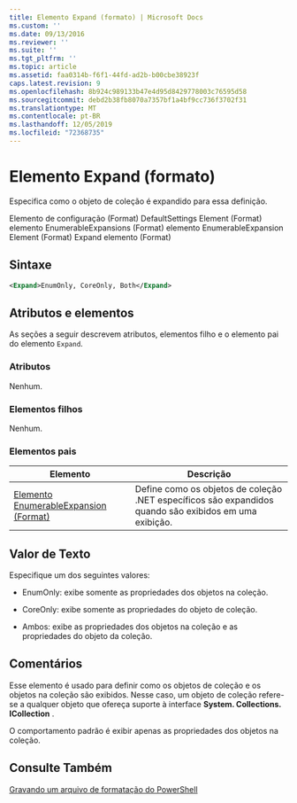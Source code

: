 ```yaml
---
title: Elemento Expand (formato) | Microsoft Docs
ms.custom: ''
ms.date: 09/13/2016
ms.reviewer: ''
ms.suite: ''
ms.tgt_pltfrm: ''
ms.topic: article
ms.assetid: faa0314b-f6f1-44fd-ad2b-b00cbe38923f
caps.latest.revision: 9
ms.openlocfilehash: 8b924c989133b47e4d95d8429778003c76595d58
ms.sourcegitcommit: debd2b38fb8070a7357bf1a4bf9cc736f3702f31
ms.translationtype: MT
ms.contentlocale: pt-BR
ms.lasthandoff: 12/05/2019
ms.locfileid: "72368735"
---
```

# <a name="expand-element-format"></a>Elemento Expand (formato)

Especifica como o objeto de coleção é expandido para essa definição.

Elemento de configuração (Format) DefaultSettings Element (Format) elemento EnumerableExpansions (Format) elemento EnumerableExpansion Element (Format) Expand elemento (Format)

## <a name="syntax"></a>Sintaxe

```xml
<Expand>EnumOnly, CoreOnly, Both</Expand>
```

## <a name="attributes-and-elements"></a>Atributos e elementos

As seções a seguir descrevem atributos, elementos filho e o elemento pai do elemento `Expand`.

### <a name="attributes"></a>Atributos

Nenhum.

### <a name="child-elements"></a>Elementos filhos

Nenhum.

### <a name="parent-elements"></a>Elementos pais

|Elemento|Descrição|
|-------------|-----------------|
|[Elemento EnumerableExpansion (Format)](./enumerableexpansion-element-format.md)|Define como os objetos de coleção .NET específicos são expandidos quando são exibidos em uma exibição.|

## <a name="text-value"></a>Valor de Texto

Especifique um dos seguintes valores:

- EnumOnly: exibe somente as propriedades dos objetos na coleção.

- CoreOnly: exibe somente as propriedades do objeto de coleção.

- Ambos: exibe as propriedades dos objetos na coleção e as propriedades do objeto da coleção.

## <a name="remarks"></a>Comentários

Esse elemento é usado para definir como os objetos de coleção e os objetos na coleção são exibidos. Nesse caso, um objeto de coleção refere-se a qualquer objeto que ofereça suporte à interface **System. Collections. ICollection** .

O comportamento padrão é exibir apenas as propriedades dos objetos na coleção.

## <a name="see-also"></a>Consulte Também

[Gravando um arquivo de formatação do PowerShell](./writing-a-powershell-formatting-file.md)
